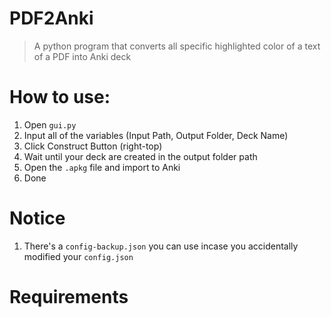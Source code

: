 # PDF2Anki
> A python program that converts all specific highlighted color of a text of a PDF into Anki deck

# How to use:
1. Open `gui.py`
2. Input all of the variables (Input Path, Output Folder, Deck Name)
3. Click Construct Button (right-top)
4. Wait until your deck are created in the output folder path
5. Open the `.apkg` file and import to Anki
6. Done

# Notice
1. There's a `config-backup.json` you can use incase you accidentally modified your `config.json`

# Requirements


